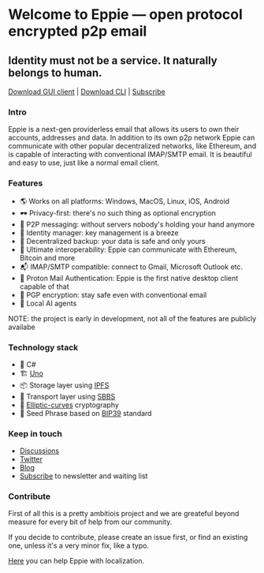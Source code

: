 # Welcome to Eppie — open protocol encrypted p2p email
## Identity must not be a service. It naturally belongs to human.

[Download GUI client](https://github.com/Eppie-io/Eppie-App#install-from-microsoft-store-app-store-or-google-play) | [Download CLI](https://github.com/Eppie-io/Eppie-CLI#downloads) | [Subscribe](https://eppie.io/)

### Intro
Eppie is a next-gen providerless email that allows its users to own their accounts, addresses and data. In addition to its own p2p network Eppie can communicate with other popular decentralized networks, like Ethereum, and is capable of interacting with conventional IMAP/SMTP email. It is beautiful and easy to use, just like a normal email client.

### Features
- 🌎 Works on all platforms: Windows, MacOS, Linux, iOS, Android
- 🕶️ Privacy-first: there's no such thing as optional encryption
- 🚀 P2P messaging: without servers nobody's holding your hand anymore 
- 🔑 Identity manager: key management is a breeze  
- 💾 Decentralized backup: your data is safe and only yours  
- 🤙 Ultimate interoperability: Eppie can communicate with Ethereum, Bitcoin and more  
- 📬 IMAP/SMTP compatible: connect to Gmail, Microsoft Outlook etc.
- 🦄 Proton Mail Authentication: Eppie is the first native desktop client capable of that
- 🔐 PGP encryption: stay safe even with conventional email
- 🤖 Local AI agents

NOTE: the project is early in development, not all of the features are publicly availabe

### Technology stack
- 🧩 C#
- 🏗 [Uno](https://platform.uno/)
- 📦 Storage layer using [IPFS](https://github.com/ipfs/ipfs)
- 🚚 Transport layer using [SBBS](https://github.com/BeamMW/beam/wiki/Secure-bulletin-board-system-%28SBBS%29)
- 🔐 [Elliptic-curves](https://en.wikipedia.org/wiki/Elliptic-curve_cryptography) cryptography
- 👤 Seed Phrase based on [BIP39](https://bitcoinwiki.org/wiki/mnemonic-phrase) standard

### Keep in touch
- [Discussions](https://github.com/orgs/Eppie-io/discussions)
- [Twitter](https://x.com/EppieApp)
- [Blog](https://blog.eppie.io/)
- [Subscribe](https://eppie.io/) to newsletter and waiting list

### Contribute
First of all this is a pretty ambitiois project and we are greateful beyond measure for every bit of help from our community.

If you decide to contribute, please create an issue first, or find an existing one, unless it's a very minor fix, like a typo.

[Here](https://eppie.crowdin.com/eppie) you can help Eppie with localization.
